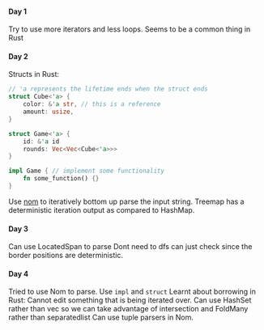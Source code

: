 #### Day 1
Try to use more iterators and less loops. Seems to be a common thing in Rust

#### Day 2
Structs in Rust:
```rust
// 'a represents the lifetime ends when the struct ends
struct Cube<'a> {
    color: &'a str, // this is a reference
    amount: usize,
}

struct Game<'a> {
    id: &'a id
    rounds: Vec<Vec<Cube<'a>>>
}

impl Game { // implement some functionality
    fn some_function() {}
}
```
Use [nom](https://docs.rs/nom) to iteratively bottom up parse the input string.
Treemap has a deterministic iteration output as compared to HashMap.


#### Day 3
Can use LocatedSpan to parse
Dont need to dfs can just check since the border positions are deterministic. 

#### Day 4 
Tried to use Nom to parse. Use `impl` and `struct`
Learnt about borrowing in Rust: Cannot edit something that is being iterated over.
Can use HashSet rather than vec so we can take advantage of intersection and FoldMany rather than separatedlist
Can use tuple parsers in Nom.